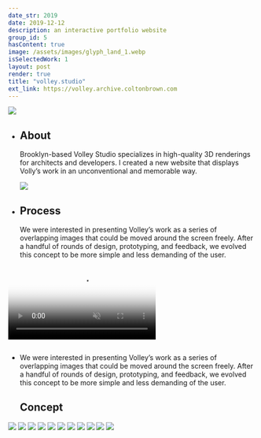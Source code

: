 ```yaml
---
date_str: 2019
date: 2019-12-12
description: an interactive portfolio website
group_id: 5
hasContent: true
image: /assets/images/glyph_land_1.webp
isSelectedWork: 1
layout: post
render: true
title: "volley.studio"
ext_link: https://volley.archive.coltonbrown.com
---
```


<div class="photo-row content-width content-offset">
    <img style="max-height: 30em;" src="images/volley/volley-cover.png" />
</div>


<ul class="article-list content-width content-offset">
    <li class="article-list__title-block">
        <div class="item_date">
            <h2>About</h2>
        </div>
        <div class="item_description">
            <p>
                Brooklyn-based Volley Studio specializes in high-quality 3D renderings for architects and developers. I created a new website that displays Volly’s work in an unconventional and memorable way.            
            </p>
        </div>
    </li>
    <img style="max-height: 30em;" class="push-left-1" src="images/volley/volley-process.png" />
    <li class="article-list__title-block">
        <div class="item_date">
            <h2>Process</h2>
        </div>
        <div class="item_description">
            <p>
                We were interested in presenting Volley’s work as a series of overlapping images that could be moved around the screen freely. After a handful of rounds of design, prototyping, and feedback, we evolved this concept to be more simple and less demanding of the user.            
            </p>
        </div>
    </li>
</ul>

<div style="max-height: 30em; margin-bottom: 2em;">
    <video
        poster="images/volley/volley-stack-poster.png"
        style="max-height: 30em;"
        autoplay muted loop
    >
        <source src="https://stream.mux.com/DLHZ02CVJtWLxjqZcDJlffJkNk8a3cUcaB3sNMtfZBFY.m3u8" type="video/mp4"></source>
    </video>
</div>

<ul class="article-list content-width content-offset">
    <li class="article-list__title-block">
        <div class="item_description">
            <p>
                We were interested in presenting Volley’s work as a series of overlapping images that could be moved around the screen freely. After a handful of rounds of design, prototyping, and feedback, we evolved this concept to be more simple and less demanding of the user.            
            </p>
        </div>
        <div class="item_date">
            <h2>Concept</h2>
        </div>
    </li>
</ul>


<div class="case-study-ui-images">
    <img style="max-height: 30em;" src="images/volley/volley-ui-1.png" />
    <img style="max-height: 30em;" src="images/volley/volley-ui-2.png" />
    <img style="max-height: 30em;" src="images/volley/volley-ui-3.png" />
    <img style="max-height: 30em;" src="images/volley/volley-ui-4.png" />
    <img style="max-height: 30em;" src="images/volley/volley-ui-5.png" />
    <img style="max-height: 30em;" src="images/volley/volley-ui-6.png" />
    <img style="max-height: 30em;" src="images/volley/volley-ui-7.png" />
    <img style="max-height: 30em;" src="images/volley/volley-ui-8.png" />
    <img style="max-height: 30em;" src="images/volley/volley-ui-9.png" />
    <img style="max-height: 30em;" src="images/volley/volley-ui-10.png" />
    <img style="max-height: 30em;" src="images/volley/volley-ui-11.png" />
</div>